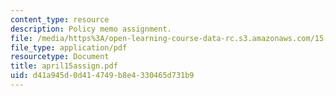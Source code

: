 ```yaml
---
content_type: resource
description: Policy memo assignment.
file: /media/https%3A/open-learning-course-data-rc.s3.amazonaws.com/15-575-research-seminar-in-it-and-organizations-economic-perspectives-spring-2004/d41a945d0d414749b8e4330465d731b9_april15assign.pdf
file_type: application/pdf
resourcetype: Document
title: april15assign.pdf
uid: d41a945d-0d41-4749-b8e4-330465d731b9
---
```

